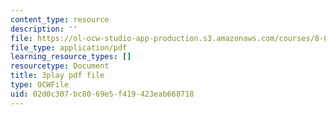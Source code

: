 ```yaml
---
content_type: resource
description: ''
file: https://ol-ocw-studio-app-production.s3.amazonaws.com/courses/8-01sc-classical-mechanics-fall-2016/02d0c307bc8069e5f419423eab668718_mjrQHIJj1iI.pdf
file_type: application/pdf
learning_resource_types: []
resourcetype: Document
title: 3play pdf file
type: OCWFile
uid: 02d0c307-bc80-69e5-f419-423eab668718
---
```

